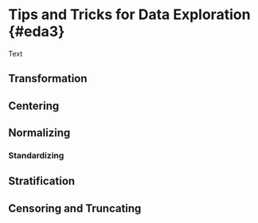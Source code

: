 # Tips and Tricks for Data Exploration {#eda3}
Text


## Transformation

## Centering

## Normalizing

### Standardizing

## Stratification

## Censoring and Truncating
